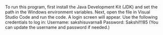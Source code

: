 To run this program, first install the Java Development Kit (JDK) and set the path in the Windows environment variables.
Next, open the file in Visual Studio Code and run the code. A login screen will appear.
Use the following credentials to log in:
Username: sakshisuvarna8
Password: Sakshi!!!85
(You can update the username and password if needed.)
